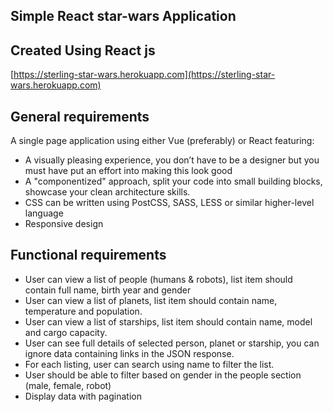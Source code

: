 ## Simple React star-wars Application
## Created Using React js
[https://sterling-star-wars.herokuapp.com](https://sterling-star-wars.herokuapp.com)

## General requirements
A single page application using either Vue (preferably) or React featuring:
- A visually pleasing experience, you don’t have to be a designer but you must have put an effort into making this look good
- A "componentized" approach, split your code into small building blocks, showcase your clean architecture skills.
- CSS can be written using PostCSS, SASS, LESS or similar higher-level language
- Responsive design
  
## Functional requirements
- User can view a list of people (humans & robots), list item should contain full name, birth year and gender
- User can view a list of planets, list item should contain name, temperature and population.
- User can view a list of starships, list item should contain name, model and cargo capacity.
- User can see full details of selected person, planet or starship, you can ignore data containing links in the JSON response.
- For each listing, user can search using name to filter the list.
- User should be able to filter based on gender in the people section (male, female, robot)
- Display data with pagination
